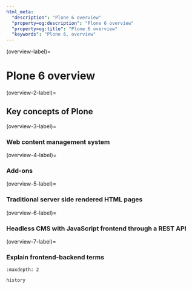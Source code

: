 ```yaml
---
html_meta:
  "description": "Plone 6 overview"
  "property=og:description": "Plone 6 overview"
  "property=og:title": "Plone 6 overview"
  "keywords": "Plone 6, overview"
---
```


(overview-label)=

# Plone 6 overview 


(overview-2-label)=

## Key concepts of Plone


(overview-3-label)=

### Web content management system


(overview-4-label)=

### Add-ons


(overview-5-label)=

### Traditional server side rendered HTML pages


(overview-6-label)=

### Headless CMS with JavaScript frontend through a REST API


(overview-7-label)=

### Explain frontend-backend terms



```{toctree}
:maxdepth: 2

history
```
